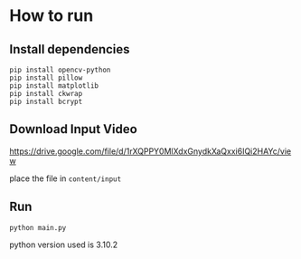 # How to run
## Install dependencies
```
pip install opencv-python
pip install pillow
pip install matplotlib
pip install ckwrap
pip install bcrypt
```

## Download Input Video
https://drive.google.com/file/d/1rXQPPY0MlXdxGnydkXaQxxi6IQi2HAYc/view

place the file in `content/input`

## Run
`python main.py`

python version used is 3.10.2